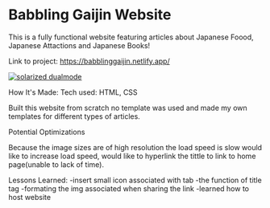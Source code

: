 # Babbling Gaijin Website 

This is a fully functional website featuring articles about Japanese Foood, Japanese Attactions and Japanese Books! 

Link to project: https://babblinggaijin.netlify.app/

[![solarized dualmode](https://github.com/EvelynAkow/japan/blob/master/mini%20Icon/BabblingGaijin.gif)](#features)

How It's Made:
Tech used: HTML, CSS

Built this website from scratch no template was used and made my own templates for different types of articles.

Potential Optimizations

Because the image sizes are of high resolution the load speed is slow would like to increase load speed, would like to hyperlink the tittle to link to home page(unable to lack of time). 


Lessons Learned:
-insert small icon associated with tab 
-the function of title tag 
-formating the img associated when sharing the link 
-learned how to host website 
